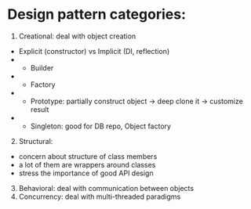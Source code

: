 # Design pattern categories:
1. Creational: deal with object creation
  - Explicit (constructor) vs Implicit (DI, reflection)
  - - Builder
  - - Factory
  - - Prototype: partially construct object -> deep clone it -> customize result
  - - Singleton: good for DB repo, Object factory
2. Structural:
  - concern about structure of class members
  - a lot of them are wrappers around classes
  - stress the importance of good API design
3. Behavioral: deal with communication between objects
4. Concurrency: deal with multi-threaded paradigms
